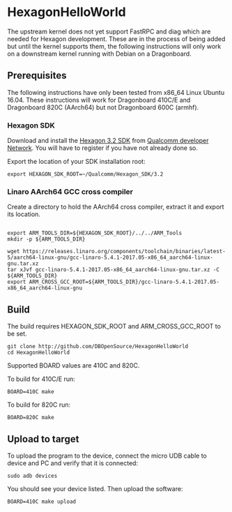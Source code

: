 # HexagonHelloWorld

The upstream kernel does not yet support FastRPC and diag which are needed for Hexagon development. These are in the process of being added but until the kernel supports them, the following instructions will only work on a downstream kernel running with Debian on a Dragonboard.

## Prerequisites

The following instructions have only been tested from x86_64 Linux Ubuntu 16.04. These instructions will work for Dragonboard 410C/E and Dragonboard 820C (AArch64) but not Dragonboard 600C (armhf). 

### Hexagon SDK
Download and install the [Hexagon 3.2 SDK](https://developer.qualcomm.com/software/hexagon-dsp-sdk/tools) from [Qualcomm developer Network](https://developer.qualcomm.com). You will have to register if you have not already done so.

Export the location of  your SDK installation root:
```
export HEXAGON_SDK_ROOT=~/Qualcomm/Hexagon_SDK/3.2
```

### Linaro AArch64 GCC cross compiler

Create a directory to hold the AArch64 cross compiler, extract it and export its location.

```

export ARM_TOOLS_DIR=${HEXAGON_SDK_ROOT}/../../ARM_Tools
mkdir -p ${ARM_TOOLS_DIR}

wget https://releases.linaro.org/components/toolchain/binaries/latest-5/aarch64-linux-gnu/gcc-linaro-5.4.1-2017.05-x86_64_aarch64-linux-gnu.tar.xz
tar xJvf gcc-linaro-5.4.1-2017.05-x86_64_aarch64-linux-gnu.tar.xz -C ${ARM_TOOLS_DIR}
export ARM_CROSS_GCC_ROOT=${ARM_TOOLS_DIR}/gcc-linaro-5.4.1-2017.05-x86_64_aarch64-linux-gnu
```

## Build

The build requires HEXAGON_SDK_ROOT and ARM_CROSS_GCC_ROOT to be set.

```
git clone http://github.com/DBOpenSource/HexagonHelloWorld
cd HexagonHelloWorld
```

Supported BOARD values are 410C and 820C.

To build for 410C/E run:
```
BOARD=410C make
```

To build for 820C run:
```
BOARD=820C make
```

## Upload to target

To upload the program to the device, connect the micro UDB cable to device and PC and verify that it is connected:
```
sudo adb devices
```

You should see your device listed. Then upload the software:

```
BOARD=410C make upload
```


